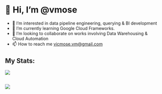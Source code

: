 # 👋 Hi, I’m @vmose
- 👀 I’m interested in data pipeline engineering, querying & BI development
- 🌱 I’m currently learning Google Cloud Frameworks.
- 💞️ I’m looking to collaborate on works involving Data Warehousing & Cloud Automation
- 📫 How to reach me vicmose.vm@gmail.com

## My Stats:

<!---<img src="https://github-readme-stats.vercel.app/api?username=johnkarima&show_icons=true&theme=dark"/> <br><br>-->

<img src="https://github-readme-streak-stats.herokuapp.com/?user=vmose&theme=dark"/> <br><br>

<img src="https://github-readme-stats.vercel.app/api/top-langs?username=vmose&theme=dark"/><br>

<!---
vmose/vmose is a ✨ special ✨ repository because its `README.md` (this file) appears on your GitHub profile.
You can click the Preview link to take a look at your changes.
--->
